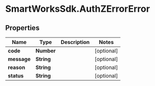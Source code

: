 # SmartWorksSdk.AuthZErrorError

## Properties

Name | Type | Description | Notes
------------ | ------------- | ------------- | -------------
**code** | **Number** |  | [optional] 
**message** | **String** |  | [optional] 
**reason** | **String** |  | [optional] 
**status** | **String** |  | [optional] 


